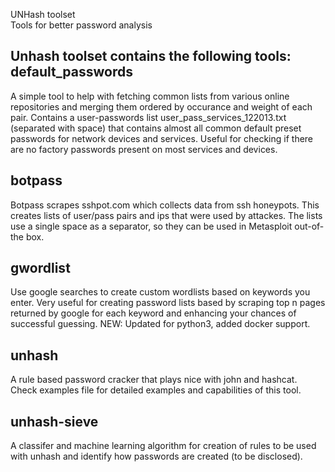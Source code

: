 UNHash toolset  
Tools for better password analysis  

Unhash toolset contains the following tools:
default\_passwords
------------------
A simple tool to help with fetching common lists from various online repositories and merging them ordered by occurance and weight of each pair. Contains a user-passwords list user\_pass\_services\_122013.txt (separated with space) that contains almost all common default preset passwords for network devices and services. Useful for checking if there are no factory passwords present on most services and devices.

botpass
---------
Botpass scrapes sshpot.com which collects data from ssh honeypots. This creates lists of user/pass pairs and ips that were used by attackes. The lists use a single space as a separator, so they can be used in Metasploit out-of-the box.

gwordlist
---------
Use google searches to create custom wordlists based on keywords you enter. Very useful for creating password lists based by scraping top n pages returned by google for each keyword and enhancing your chances of successful guessing. NEW: Updated for python3, added docker support.

unhash
------
A rule based password cracker that plays nice with john and hashcat. Check examples file for detailed examples and capabilities of this tool.

unhash-sieve
------------
A classifer and machine learning algorithm for creation of rules to be used with unhash and identify how passwords are created (to be disclosed).
